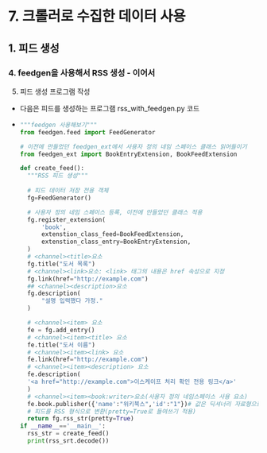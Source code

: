 # 7. 크롤러로 수집한 데이터 사용
## 1. 피드 생성
### 4. feedgen을 사용해서 RSS 생성 - 이어서
5. 피드 생성 프로그램 작성
- 다음은 피드를 생성하는 프로그램 rss_with_feedgen.py 코드
- ```python
  """feedgen 사용해보기"""
  from feedgen.feed import FeedGenerator

  # 이전에 만들었던 feedgen_ext에서 사용자 정의 네임 스페이스 클래스 읽어들이기
  from feedgen_ext import BookEntryExtension, BookFeedExtension
  
  def create_feed():
    """RSS 피드 생성"""
    
    # 피드 데이터 저장 전용 객체
    fg=FeedGenerator()

    # 사용자 정의 네임 스페이스 등록, 이전에 만들었던 클래스 적용
    fg.register_extension(
        'book',
        extenstion_class_feed=BookFeedExtension,
        extenstion_class_entry=BookEntryExtension,
    )
    # <channel><title>요소
    fg.title("도서 목록")
    # <channel><link>요소: <link> 태그의 내용은 href 속성으로 지정
    fg.link(href="http://example.com")
    ## <channel><description>요소
    fg.description(
        "설명 입력했다 가정."
    )

    # <channel><item> 요소
    fe = fg.add_entry()
    # <channel><item><title> 요소
    fe.title("도서 이름")
    # <channel><item><link> 요소
    fe.link(href="http://example.com")
    # <channel><item><description> 요소
    fe.description(
    '<a href="http://example.com">이스케이프 처리 확인 전용 링크</a>'
    )
    # <channel><item><book:writer>요소(사용자 정의 네임스페이스 사용 요소)
    fe.book.publisher({'name':"위키북스",'id':"1"})# 값은 딕셔너리 자료형으로 전달
    # 피드를 RSS 형식으로 변환(pretty=True로 들여쓰기 적용)
    return fg.rss_str(pretty=True)
  if __name__=='__main__':
    rss_str = create_feed()
    print(rss_srt.decode())  
  ``` 
  